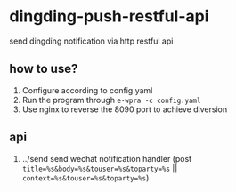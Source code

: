 # dingding-push-restful-api

send dingding notification via http restful api

## how to use?

1. Configure according to config.yaml
2. Run the program through `e-wpra -c config.yaml`
3. Use nginx to reverse the 8090 port to achieve diversion

## api

1. ../send send wechat notification handler (post `title=%s&body=%s&touser=%s&toparty=%s` || `context=%s&touser=%s&toparty=%s`)
